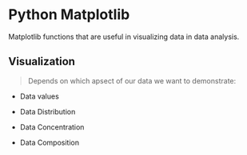 # Python Matplotlib

Matplotlib functions that are useful in visualizing data in data analysis.

## Visualization

> Depends  on which apsect of our data we want to demonstrate:

*  Data values

*  Data Distribution

*  Data Concentration

*  Data Composition